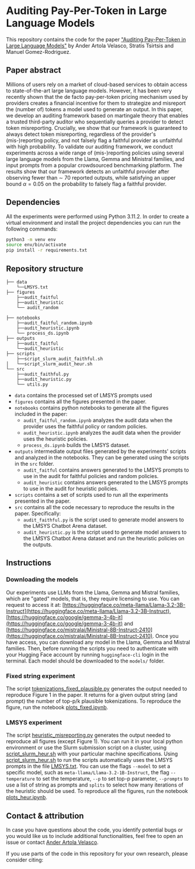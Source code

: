 # Auditing Pay-Per-Token in Large Language Models
This repository contains the code for the paper ["Auditing Pay-Per-Token in Large Language Models"]()
by Ander Artola Velasco, Stratis Tsirtsis and Manuel Gomez-Rodriguez.


## Paper abstract

Millions of users rely on a market of cloud-based services to obtain access to state-of-the-art large language models.
However, it has been very recently shown that the de facto pay-per-token pricing mechanism used by providers creates a financial incentive for them to strategize and misreport the (number of) tokens a model used to generate an output.
In this paper, we develop an auditing framework based on martingale theory that enables a trusted third-party auditor who sequentially queries a provider to detect token misreporting.
Crucially, we show that our framework is guaranteed to always detect token misreporting, regardless of the provider's (mis-)reporting policy, and not falsely flag a faithful provider as unfaithful with high probability. To validate our auditing framework, we conduct experiments across a wide range of (mis-)reporting policies using several large language models from the Llama, Gemma and Ministral families, and input prompts from a popular crowdsourced benchmarking platform.
The results show that our framework detects an unfaithful provider after observing fewer than $\sim$ 70 reported outputs, 
while satisfying an upper bound $\alpha = 0.05$ on the probability to falsely flag a faithful provider.

## Dependencies

All the experiments were performed using Python 3.11.2. In order to create a virtual environment and install the project dependencies you can run the following commands:

```bash
python3 -m venv env
source env/bin/activate
pip install -r requirements.txt
```



## Repository structure

```
├── data
    └──LMSYS.txt
├── figures
    ├──audit_faitful
    ├──audit_heuristic
    └── audit_random

├── notebooks
    ├──audit_faitful_random.ipynb
    ├──audit_heuristic.ipynb
    └── process_ds.ipynb
├── outputs
    ├──audit_faitful
    └──audit_heuristic
├── scripts
    ├──script_slurm_audit_faithful.sh
│   └──script_slurm_audit_heur.sh
└── src
    ├──audit_faithful.py
    ├──audit_heuristic.py
    └── utils.py
```

- `data` contains the processed set of LMSYS prompts used
- `figures` contains all the figures presented in the paper.
- `notebooks` contains python notebooks to generate all the figures included in the paper:
    - `audit_faitful_random.ipynb` analyzes the audit data when the provider uses the faithful policy or random policies.
    - `audit_heuristic.ipynb` analyzes the audit data when the provider uses the heuristic policies.
    - `process_ds.ipynb` builds the LMSYS dataset.
- `outputs`  intermediate output files generated by the experiments' scripts and analyzed in the notebooks. They can be generated using the scripts in the `src` folder.
    - `audit_faitful` contains answers generated to the LMSYS prompts to use in the audit for faithful policies and random policies.
    - `audit_heuristic` contains answers generated to the LMSYS prompts to use in the audit for heuristic policies.
- `scripts` contains a set of scripts used to run all the experiments presented in the paper. 
- `src` contains all the code necessary to reproduce the results in the paper. Specifically:
  - `audit_faithful.py` is the script used to generate model answers to the LMSYS Chatbot Arena dataset.
  - `audit_heuristic.py` is the script used to generate model answers to the LMSYS Chatbot Arena dataset and run the heuristic policies on the outputs.



## Instructions

### Downloading the models

Our experiments use LLMs from the Llama, Gemma and Mistral families, which are "gated" models, that is, they require licensing to use.
You can request to access it at: [https://huggingface.co/meta-llama/Llama-3.2-3B-Instruct](https://huggingface.co/meta-llama/Llama-3.2-3B-Instruct), [https://huggingface.co/google/gemma-3-4b-it](https://huggingface.co/google/gemma-3-4b-it) and [https://huggingface.co/mistralai/Ministral-8B-Instruct-2410](https://huggingface.co/mistralai/Ministral-8B-Instruct-2410).
Once you have access, you can download any model in the Llama, Gemma and Mistral families.
Then, before running the scripts you need to authenticate with your Hugging Face account by running `huggingface-cli` login in the terminal.
Each model should be downloaded to the `models/` folder.

### Fixed string experiment
The script [tokenizations_fixed_plausible.py](src/tokenizations_fixed_plausible.py) generates the output needed to reproduce Figure 1 in the paper. It returns for a given output string (and prompt) the number of top-p/k plausible tokenizations.
To reproduce the figure, run the notebook [plots_fixed.ipynb](notebooks/plots_fixed.ipynb).

### LMSYS experiment
The script [heuristic_misreporting.py](src/heuristic_misreporting.py) generates the output needed to reproduce all figures (except Figure 1). You can run it in your local python environment or use the Slurm submission script on a cluster, using [script_slurm_heur.sh](scripts/script_slurm_heur.sh) with your particular machine specifications. Using [script_slurm_heur.sh](scripts/script_slurm_heur.sh) to run the scripts automatically uses the LMSYS prompts in the file [LMSYS.txt](data/LMSYS.txt). You can use the flags ``--model`` to set a specific model, such as ``meta-llama/Llama-3.2-1B-Instruct``, the flag ``--temperature`` to set the temperature, ``--p`` to set top-p parameter, ``--prompts`` to use a list of string as prompts and ``splits`` to select how many iterations of the heuristic should be used.
To reproduce all the figures, run the notebook [plots_heur.ipynb](notebooks/plots_heur.ipynb).


## Contact & attribution

In case you have questions about the code, you identify potential bugs or you would like us to include additional functionalities, feel free to open an issue or contact [Ander Artola Velasco](mailto:avelasco@mpi-sws.org).

If you use parts of the code in this repository for your own research, please consider citing:
```

```



